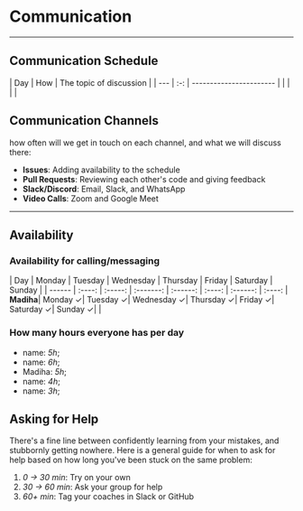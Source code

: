 <!--
    this template is for inspiration, feel free to change it however you like!

    Careful! be sure to protect your privacy when filling out this document
        everything you write here will be public
        so share only what you are comfortable sharing online
        you can share the rest in confidence with you group by another channel
-->

# Communication

______________________________________________________________________

## Communication Schedule

| Day | How | The topic of discussion | | --- | :-: | ----------------------- |
| | | |

## Communication Channels

how often will we get in touch on each channel, and what we will discuss there:

- **Issues**: Adding availability to the schedule
- **Pull Requests**: Reviewing each other's code and giving feedback
- **Slack/Discord**: Email, Slack, and WhatsApp
- **Video Calls**: Zoom and Google Meet 

______________________________________________________________________

## Availability

### Availability for calling/messaging

| Day | Monday | Tuesday | Wednesday | Thursday | Friday | Saturday | Sunday | |
------ | :----: | :-----: | :-------: | :------: | :----: | :------: | :----: |
**Madiha**| Monday &check;| Tuesday &check;| Wednesday &check;| Thursday &check;| Friday &check;| Saturday &check;| Sunday &check;|  |

### How many hours everyone has per day

- name: _5h_;
- name: _6h_;
- Madiha: _5h_;
- name: _4h_;
- name: _3h_;

## Asking for Help

There's a fine line between confidently learning from your mistakes, and
stubbornly getting nowhere. Here is a general guide for when to ask for help
based on how long you've been stuck on the same problem:

1. _0 -> 30 min_: Try on your own
1. _30 -> 60 min_: Ask your group for help
1. _60+ min_: Tag your coaches in Slack or GitHub
